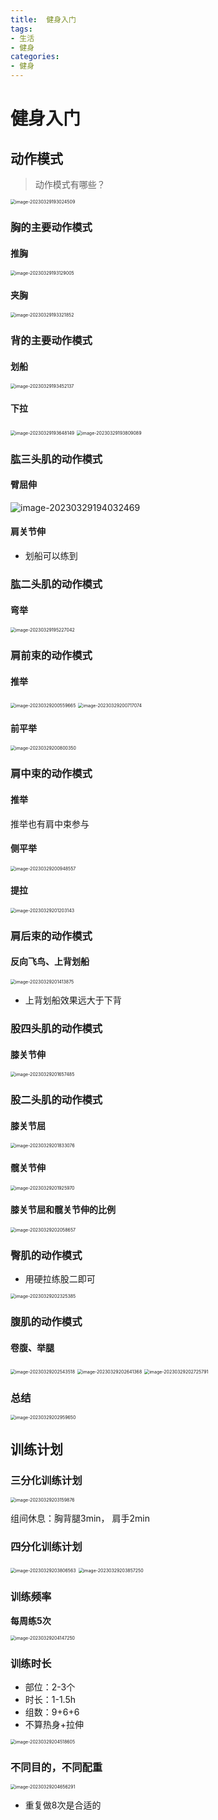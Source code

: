 ```yaml
---
title:  健身入门
tags: 
- 生活
- 健身
categories:
- 健身
---
```

# 健身入门

## 动作模式

> 动作模式有哪些？

<img src="https://raw.githubusercontent.com/coelien/image-hosting/master/img/202303291930644.png" alt="image-20230329193024509" style="zoom:50%;" />

### 胸的主要动作模式

#### 推胸

<img src="https://raw.githubusercontent.com/coelien/image-hosting/master/img/202303291931085.png" alt="image-20230329193129005" style="zoom:50%;" />

#### 夹胸

<img src="https://raw.githubusercontent.com/coelien/image-hosting/master/img/202303291933937.png" alt="image-20230329193321852" style="zoom:50%;" />

### 背的主要动作模式

#### 划船

<img src="https://raw.githubusercontent.com/coelien/image-hosting/master/img/202303291934223.png" alt="image-20230329193452137" style="zoom:50%;" />

#### 下拉

<img src="https://raw.githubusercontent.com/coelien/image-hosting/master/img/202303291936248.png" alt="image-20230329193648149" style="zoom:50%;" />

<img src="https://raw.githubusercontent.com/coelien/image-hosting/master/img/202303291938216.png" alt="image-20230329193809089" style="zoom:50%;" />

### 肱三头肌的动作模式

#### 臂屈伸

![image-20230329194032469](https://raw.githubusercontent.com/coelien/image-hosting/master/img/202303291940566.png)

#### 肩关节伸

- 划船可以练到

### 肱二头肌的动作模式

#### 弯举

<img src="https://raw.githubusercontent.com/coelien/image-hosting/master/img/202303291952155.png" alt="image-20230329195227042" style="zoom:50%;" />

### 肩前束的动作模式

#### 推举

<img src="https://raw.githubusercontent.com/coelien/image-hosting/master/img/202303292005785.png" alt="image-20230329200559665" style="zoom:50%;" />

<img src="https://raw.githubusercontent.com/coelien/image-hosting/master/img/202303292007624.png" alt="image-20230329200717074" style="zoom:50%;" />

#### 前平举

<img src="https://raw.githubusercontent.com/coelien/image-hosting/master/img/202303292008459.png" alt="image-20230329200800350" style="zoom:50%;" />

### 肩中束的动作模式

#### 推举

推举也有肩中束参与

#### 侧平举

<img src="https://raw.githubusercontent.com/coelien/image-hosting/master/img/202303292009659.png" alt="image-20230329200948557" style="zoom:50%;" />

#### 提拉

<img src="https://raw.githubusercontent.com/coelien/image-hosting/master/img/202303292012245.png" alt="image-20230329201203143" style="zoom:50%;" />

### 肩后束的动作模式

#### 反向飞鸟、上背划船

<img src="https://raw.githubusercontent.com/coelien/image-hosting/master/img/202303292014005.png" alt="image-20230329201413875" style="zoom:50%;" />

- 上背划船效果远大于下背

### 股四头肌的动作模式

#### 膝关节伸

<img src="https://raw.githubusercontent.com/coelien/image-hosting/master/img/202303292016598.png" alt="image-20230329201657485" style="zoom:50%;" />

### 股二头肌的动作模式

#### 膝关节屈

<img src="https://raw.githubusercontent.com/coelien/image-hosting/master/img/202303292018187.png" alt="image-20230329201833076" style="zoom:50%;" />

#### 髋关节伸

<img src="https://raw.githubusercontent.com/coelien/image-hosting/master/img/202303292019076.png" alt="image-20230329201925970" style="zoom:50%;" />

#### 膝关节屈和髋关节伸的比例

<img src="https://raw.githubusercontent.com/coelien/image-hosting/master/img/202303292020761.png" alt="image-20230329202058657" style="zoom:50%;" />

### 臀肌的动作模式

- 用硬拉练股二即可

<img src="https://raw.githubusercontent.com/coelien/image-hosting/master/img/202303292023480.png" alt="image-20230329202325385" style="zoom:50%;" />

### 腹肌的动作模式

#### 卷腹、举腿

<img src="https://raw.githubusercontent.com/coelien/image-hosting/master/img/202303292025619.png" alt="image-20230329202543518" style="zoom:50%;" />

<img src="https://raw.githubusercontent.com/coelien/image-hosting/master/img/202303292026449.png" alt="image-20230329202641368" style="zoom:50%;" />

<img src="https://raw.githubusercontent.com/coelien/image-hosting/master/img/202303292027862.png" alt="image-20230329202725791" style="zoom:50%;" />

### 总结

<img src="https://raw.githubusercontent.com/coelien/image-hosting/master/img/202303292029742.png" alt="image-20230329202959650" style="zoom:50%;" />

## 训练计划

### 三分化训练计划

<img src="https://raw.githubusercontent.com/coelien/image-hosting/master/img/202303292032023.png" alt="image-20230329203159876" style="zoom:50%;" />

组间休息：胸背腿3min， 肩手2min

### 四分化训练计划

<img src="https://raw.githubusercontent.com/coelien/image-hosting/master/img/202303292038692.png" alt="image-20230329203806563" style="zoom:50%;" />

<img src="https://raw.githubusercontent.com/coelien/image-hosting/master/img/202303292038356.png" alt="image-20230329203857250" style="zoom:50%;" />

### 训练频率

**每周练5次**

<img src="https://raw.githubusercontent.com/coelien/image-hosting/master/img/202303292041347.png" alt="image-20230329204147250" style="zoom:50%;" />

### 训练时长

- 部位：2-3个
- 时长：1-1.5h
- 组数：9+6+6
- 不算热身+拉伸

<img src="https://raw.githubusercontent.com/coelien/image-hosting/master/img/202303292045673.png" alt="image-20230329204518605" style="zoom:50%;" />

### 不同目的，不同配重

<img src="https://raw.githubusercontent.com/coelien/image-hosting/master/img/202303292046382.png" alt="image-20230329204656291" style="zoom:50%;" />

- 重复做8次是合适的
